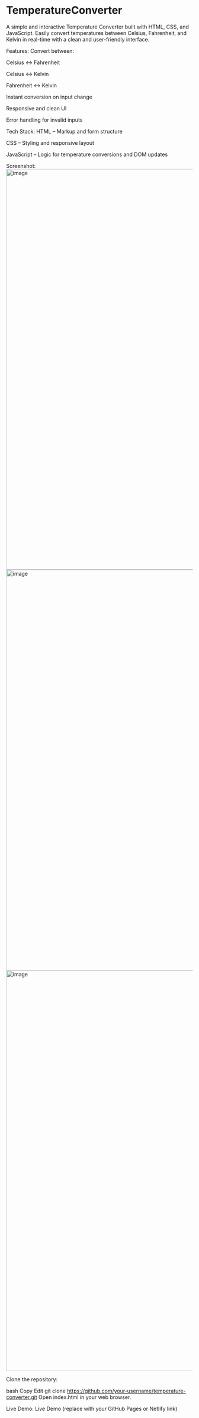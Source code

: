 # TemperatureConverter

A simple and interactive Temperature Converter built with HTML, CSS, and JavaScript. Easily convert temperatures between Celsius, Fahrenheit, and Kelvin in real-time with a clean and user-friendly interface.

Features:
Convert between:

Celsius ↔ Fahrenheit

Celsius ↔ Kelvin

Fahrenheit ↔ Kelvin

Instant conversion on input change

Responsive and clean UI

Error handling for invalid inputs

Tech Stack:
HTML – Markup and form structure

CSS – Styling and responsive layout

JavaScript – Logic for temperature conversions and DOM updates

Screenshot:
<img width="1920" height="1080" alt="image" src="https://github.com/user-attachments/assets/656f7924-d2f4-402b-9f33-f28167ac48d9" />
<img width="1920" height="1080" alt="image" src="https://github.com/user-attachments/assets/cdd4ec1d-0893-4874-9138-54fa1f3f7486" />
<img width="1920" height="1080" alt="image" src="https://github.com/user-attachments/assets/cafa090c-cdfd-47f8-9b24-08ef40f2dc40" />



Clone the repository:

bash
Copy
Edit
git clone https://github.com/your-username/temperature-converter.git
Open index.html in your web browser.

Live Demo:
Live Demo (replace with your GitHub Pages or Netlify link)
